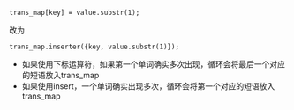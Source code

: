 ```
trans_map[key] = value.substr(1);
```
改为
```
trans_map.inserter({key, value.substr(1)});
```
- 如果使用下标运算符，如果第一个单词确实多次出现，循环会将最后一个对应的短语放入trans_map
- 如果使用insert，一个单词确实出现多次，循环会将第一个对应的短语放入trans_map